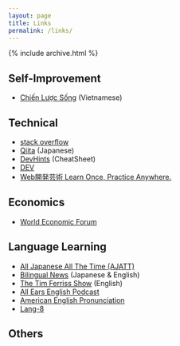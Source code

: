 ```yaml
---
layout: page
title: Links
permalink: /links/
---
```

{% include archive.html %}

## Self-Improvement
- [Chiến Lược Sống](https://chienluocsong.com/) (Vietnamese)

## Technical
- [stack overflow](https://stackoverflow.com/)
- [Qiita](https://qiita.com/) (Japanese)
- [DevHints](https://devhints.io/) (CheatSheet)
- [DEV](https://dev.to/)
- [Web開発芸術 Learn Once, Practice Anywhere.](https://sites.google.com/site/webdevelopart/)

## Economics
- [World Economic Forum](https://www.weforum.org/)

## Language Learning
- [All Japanese All The Time (AJATT)](http://www.alljapaneseallthetime.com/blog/)
- [Bilingual News](https://bilingualnews.libsyn.com/) (Japanese & English)
- [The Tim Ferriss Show](https://tim.blog/podcast/) (English)
- [All Ears English Podcast](https://www.allearsenglish.com/episodes/)
- [American English Pronunciation](https://pronuncian.com/)
- [Lang-8](https://lang-8.com/)

## Others
